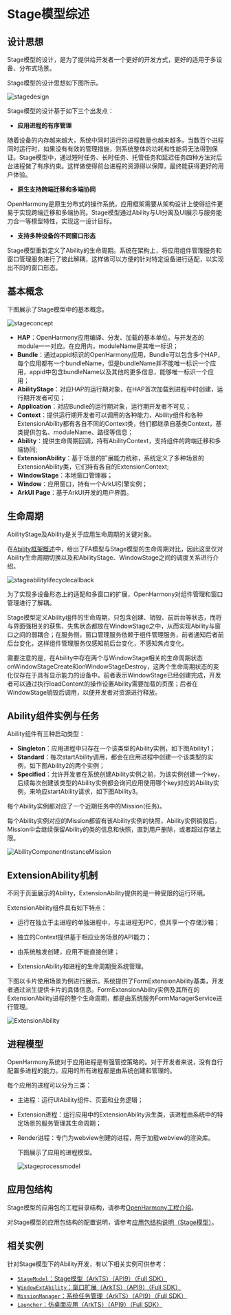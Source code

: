 # Stage模型综述

## 设计思想

​Stage模型的设计，是为了提供给开发者一个更好的开发方式，更好的适用于多设备、分布式场景。

​Stage模型的设计思想如下图所示。

![stagedesign](figures/stagedesign.png)

​Stage模型的设计基于如下三个出发点：

- **应用进程的有序管理**

随着设备的内存越来越大，系统中同时运行的进程数量也越来越多。当数百个进程同时运行时，如果没有有效的管理措施，则系统整体的功耗和性能将无法得到保证。Stage模型中，通过短时任务、长时任务、托管任务和延迟任务四种方法对后台进程做了有序约束。这样做使得前台进程的资源得以保障，最终能获得更好的用户体验。

- **原生支持跨端迁移和多端协同**

OpenHarmony是原生分布式的操作系统，应用框架需要从架构设计上使得组件更易于实现跨端迁移和多端协同。Stage模型通过Ability与UI分离及UI展示与服务能力合一等模型特性，实现这一设计目标。

- **支持多种设备的不同窗口形态**

Stage模型重新定义了Ability的生命周期。系统在架构上，将应用组件管理服务和窗口管理服务进行了彼此解耦，这样做可以方便的针对特定设备进行适配，以实现出不同的窗口形态。

## 基本概念

下图展示了Stage模型中的基本概念。

![stageconcept](figures/stageconcept.png)

-  **HAP**：OpenHarmony应用编译、分发、加载的基本单位。与开发态的module一一对应。在应用内，moduleName是其唯一标识；
-  **Bundle**：通过appid标识的OpenHarmony应用，Bundle可以包含多个HAP，每个应用都有一个bundleName，但是bundleName并不能唯一标识一个应用，appid中包含bundleName以及其他的更多信息，能够唯一标识一个应用；
-  **AbilityStage**：对应HAP的运行期对象，在HAP首次加载到进程中时创建，运行期开发者可见；
-  **Application**：对应Bundle的运行期对象，运行期开发者不可见；
-  **Context**：提供运行期开发者可以调用的各种能力，Ability组件和各种ExtensionAbility都有各自不同的Context类，他们都继承自基类Context，基类提供包名、moduleName、路径等信息；
-  **Ability**：提供生命周期回调，持有AbilityContext，支持组件的跨端迁移和多端协同;
-  **ExtensionAbility**：基于场景的扩展能力统称，系统定义了多种场景的ExtensionAbility类，它们持有各自的ExtensionContext;
-  **WindowStage**：本地窗口管理器；
-  **Window**：应用窗口，持有一个ArkUI引擎实例；
-  **ArkUI Page**：基于ArkUI开发的用户界面。


## 生命周期

AbilityStage及Ability是关于应用生命周期的关键对象。

在[Ability框架概述](ability-brief.md)中，给出了FA模型与Stage模型的生命周期对比，因此这里仅对Ability生命周期切换以及和AbilityStage、WindowStage之间的调度关系进行介绍。

![stageabilitylifecyclecallback](figures/stageabilitylifecyclecallback.png)

为了实现多设备形态上的适配和多窗口的扩展，OpenHarmony对组件管理和窗口管理进行了解耦。

Stage模型定义Ability组件的生命周期，只包含创建、销毁、前后台等状态，而将与界面强相关的获焦、失焦状态都放在WindowStage之中，从而实现Ability与窗口之间的弱耦合；在服务侧，窗口管理服务依赖于组件管理服务，前者通知后者前后台变化，这样组件管理服务仅感知前后台变化，不感知焦点变化。

需要注意的是，在Ability中存在两个与WindowStage相关的生命周期状态onWindowStageCreate和onWindowStageDestroy，这两个生命周期状态的变化仅存在于具有显示能力的设备中。前者表示WindowStage已经创建完成，开发者可以通过执行loadContent的操作设置Ability需要加载的页面；后者在WindowStage销毁后调用，以便开发者对资源进行释放。


## Ability组件实例与任务

Ability组件有三种启动类型：

* **Singleton**：应用进程中只存在一个该类型的Ability实例，如下图Ability1；
* **Standard**：每次startAbility调用，都会在应用进程中创建一个该类型的实例，如下图Ability2的两个实例；
* **Specified**：允许开发者在系统创建Ability实例之前，为该实例创建一个key，后续每次创建该类型的Ability实例都会询问应用使用哪个key对应的Ability实例，来响应startAbility请求，如下图Ability3。

每个Ability实例都对应了一个近期任务中的Mission(任务)。

每个Ability实例对应的Mission都留有该Ability实例的快照，Ability实例销毁后，Mission中会继续保留Ability的类的信息和快照，直到用户删除，或者超过存储上限。

 ![AbilityComponentInstanceMission](figures/AbilityComponentInstanceMission.png)

## ExtensionAbility机制

不同于页面展示的Ability，ExtensionAbility提供的是一种受限的运行环境。

ExtensionAbility组件具有如下特点：

- 运行在独立于主进程的单独进程中，与主进程无IPC，但共享一个存储沙箱；

- 独立的Context提供基于相应业务场景的API能力；

- 由系统触发创建，应用不能直接创建；

- ExtensionAbility和进程的生命周期受系统管理。

下图以卡片使用场景为例进行展示。系统提供了FormExtensionAbility基类，开发者通过派生提供卡片的具体信息。FormExtensionAbility实例及其所在的ExtensionAbility进程的整个生命周期，都是由系统服务FormManagerService进行管理。

![ExtensionAbility](figures/ExtensionAbility.png)

## 进程模型

OpenHarmony系统对于应用进程是有强管控策略的。对于开发者来说，没有自行配置多进程的能力。应用的所有进程都是由系统创建和管理的。

每个应用的进程可以分为三类：

- 主进程：运行UIAbility组件、页面和业务逻辑；

- Extension进程：运行应用中的ExtensionAbility派生类，该进程由系统中的特定场景的服务管理其生命周期；

- Render进程：专门为webview创建的进程，用于加载webview的渲染库。

  下图展示了应用的进程模型。

  ![stageprocessmodel](figures/stageprocessmodel.png)



## 应用包结构

Stage模型的应用包的工程目录结构，请参考[OpenHarmony工程介绍](https://developer.harmonyos.com/cn/docs/documentation/doc-guides/ohos-project-overview-0000001218440650#section56487581904)。

对Stage模型的应用包结构的配置说明，请参考[应用包结构说明（Stage模型）](../quick-start/application-configuration-file-overview-stage.md)。


## 相关实例

针对Stage模型下的Ability开发，有以下相关实例可供参考：

- [`StageModel`：Stage模型（ArkTS）（API9）（Full SDK）](https://gitee.com/openharmony/applications_app_samples/tree/monthly_20221018/ability/StageModel)
- [`WindowExtAbility`：窗口扩展（ArkTS）（API9）（Full SDK）](https://gitee.com/openharmony/applications_app_samples/tree/monthly_20221018/ability/WindowExtAbility)
- [`MissionManager`：系统任务管理（ArkTS）（API9）（Full SDK）](https://gitee.com/openharmony/applications_app_samples/tree/monthly_20221018/ability/MissionManager)
- [`Launcher`：仿桌面应用（ArkTS）（API9）（Full SDK）](https://gitee.com/openharmony/applications_app_samples/tree/monthly_20221018/ability/Launcher)

